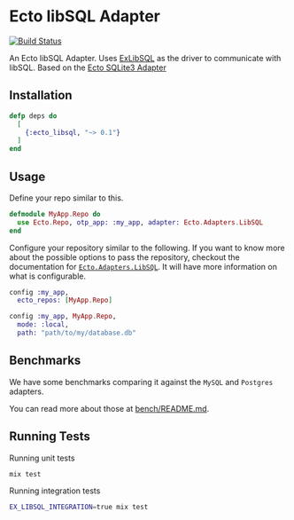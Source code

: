 # Ecto libSQL Adapter

[![Build Status](https://github.com/jacson-junior/ecto_libsql/workflows/CI/badge.svg)](https://github.com/jacson-junior/ecto_libsql/actions)

An Ecto libSQL Adapter. Uses [ExLibSQL](https://github.com/jacson-junior/ex_libsql)
as the driver to communicate with libSQL.
Based on the [Ecto SQLite3 Adapter](https://github.com/elixir-sqlite/ecto_sqlite3)

## Installation

```elixir
defp deps do
  [
    {:ecto_libsql, "~> 0.1"}
  ]
end
```

## Usage

Define your repo similar to this.

```elixir
defmodule MyApp.Repo do
  use Ecto.Repo, otp_app: :my_app, adapter: Ecto.Adapters.LibSQL
end
```

Configure your repository similar to the following. If you want to know more
about the possible options to pass the repository, checkout the documentation
for [`Ecto.Adapters.LibSQL`](https://hexdocs.pm/ecto_libsql/). It will have
more information on what is configurable.

```elixir
config :my_app,
  ecto_repos: [MyApp.Repo]

config :my_app, MyApp.Repo,
  mode: :local,
  path: "path/to/my/database.db"
```

## Benchmarks

We have some benchmarks comparing it against the `MySQL` and `Postgres` adapters.

You can read more about those at [bench/README.md](bench/README.md).

## Running Tests

Running unit tests

```sh
mix test
```

Running integration tests

```sh
EX_LIBSQL_INTEGRATION=true mix test
```

